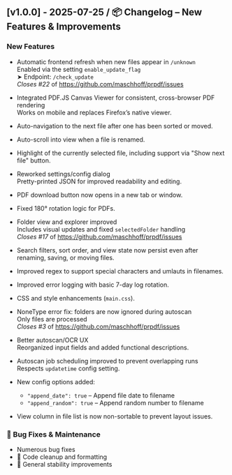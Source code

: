 ## [v1.0.0] - 2025-07-25 / 📦 Changelog – New Features & Improvements

### New Features

- Automatic frontend refresh when new files appear in `/unknown`  
  Enabled via the setting `enable_update_flag`  
  ➤ Endpoint: `/check_update`  
  _Closes #22_ of https://github.com/maschhoff/prpdf/issues

- Integrated PDF.JS Canvas Viewer for consistent, cross-browser PDF rendering  
  Works on mobile and replaces Firefox’s native viewer.

- Auto-navigation to the next file after one has been sorted or moved.

- Auto-scroll into view when a file is renamed.

- Highlight of the currently selected file, including support via "Show next file" button.

- Reworked settings/config dialog  
  Pretty-printed JSON for improved readability and editing.

- PDF download button now opens in a new tab or window.

- Fixed 180° rotation logic for PDFs.

- Folder view and explorer improved  
  Includes visual updates and fixed `selectedFolder` handling  
  _Closes #17_ of https://github.com/maschhoff/prpdf/issues

- Search filters, sort order, and view state now persist even after renaming, saving, or moving files.

- Improved regex to support special characters and umlauts in filenames.

- Improved error logging with basic 7-day log rotation.

- CSS and style enhancements (`main.css`).

- NoneType error fix: folders are now ignored during autoscan  
  Only files are processed  
  _Closes #3_ of https://github.com/maschhoff/prpdf/issues

- Better autoscan/OCR UX  
  Reorganized input fields and added functional descriptions.

- Autoscan job scheduling improved to prevent overlapping runs  
  Respects `updatetime` config setting.

- New config options added:
  - `"append_date": true` – Append file date to filename
  - `"append_random": true` – Append random number to filename

- View column in file list is now non-sortable to prevent layout issues.

### 🐞 Bug Fixes & Maintenance

- Numerous bug fixes  
- 🧹 Code cleanup and formatting  
- 🔧 General stability improvements
